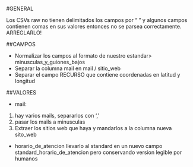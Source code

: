 #GENERAL

Los CSVs raw no tienen delimitados los campos por “ ” y algunos campos contienen comas en sus valores entonces no se parsea correctamente. ARREGLARLO!

##CAMPOS

* Normalizar los campos al formato de nuestro estandar>  minusculas_y_guiones_bajos
* Separar la columna mail en mail / sitio_web 
* Separar el campo RECURSO que contiene coordenadas en latitud y longitud

##VALORES
* mail:  
1. hay varios mails, separarlos con ‘,’ 
1. pasar los mails a minusculas
1. Extraer los sitios web que haya y mandarlos a la columna nueva sito_web
* horario_de_atencion llevarlo al standard en un nuevo campo standard_horario_de_atencion pero conservando version legible por humanos 
